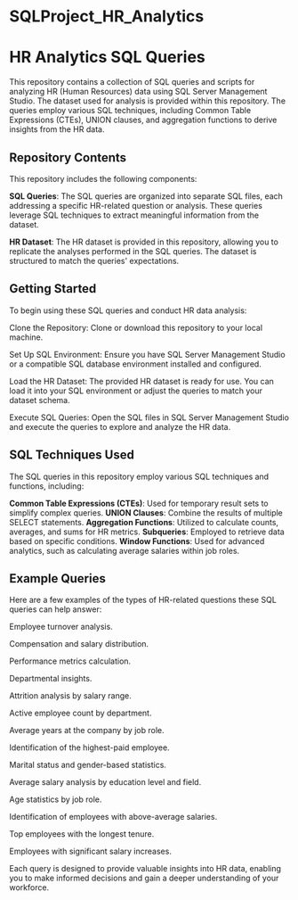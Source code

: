 # SQLProject_HR_Analytics
# HR Analytics SQL Queries

This repository contains a collection of SQL queries and scripts for analyzing HR (Human Resources) data using SQL Server Management Studio. The dataset used for analysis is provided within this repository. The queries employ various SQL techniques, including Common Table Expressions (CTEs), UNION clauses, and aggregation functions to derive insights from the HR data.



## Repository Contents
This repository includes the following components:

**SQL Queries**: The SQL queries are organized into separate SQL files, each addressing a specific HR-related question or analysis. These queries leverage SQL techniques to extract meaningful information from the dataset.

**HR Dataset**: The HR dataset is provided in this repository, allowing you to replicate the analyses performed in the SQL queries. The dataset is structured to match the queries' expectations.


## Getting Started
To begin using these SQL queries and conduct HR data analysis:

Clone the Repository: Clone or download this repository to your local machine.

Set Up SQL Environment: Ensure you have SQL Server Management Studio or a compatible SQL database environment installed and configured.

Load the HR Dataset: The provided HR dataset is ready for use. You can load it into your SQL environment or adjust the queries to match your dataset schema.

Execute SQL Queries: Open the SQL files in SQL Server Management Studio and execute the queries to explore and analyze the HR data.


## SQL Techniques Used
The SQL queries in this repository employ various SQL techniques and functions, including:

**Common Table Expressions (CTEs)**: Used for temporary result sets to simplify complex queries.
**UNION Clauses**: Combine the results of multiple SELECT statements.
**Aggregation Functions**: Utilized to calculate counts, averages, and sums for HR metrics.
**Subqueries**: Employed to retrieve data based on specific conditions.
**Window Functions**: Used for advanced analytics, such as calculating average salaries within job roles.


## Example Queries
Here are a few examples of the types of HR-related questions these SQL queries can help answer:

Employee turnover analysis.

Compensation and salary distribution.

Performance metrics calculation.

Departmental insights.

Attrition analysis by salary range.

Active employee count by department.

Average years at the company by job role.

Identification of the highest-paid employee.

Marital status and gender-based statistics.

Average salary analysis by education level and field.

Age statistics by job role.

Identification of employees with above-average salaries.

Top employees with the longest tenure.

Employees with significant salary increases.


Each query is designed to provide valuable insights into HR data, enabling you to make informed decisions and gain a deeper understanding of your workforce.

